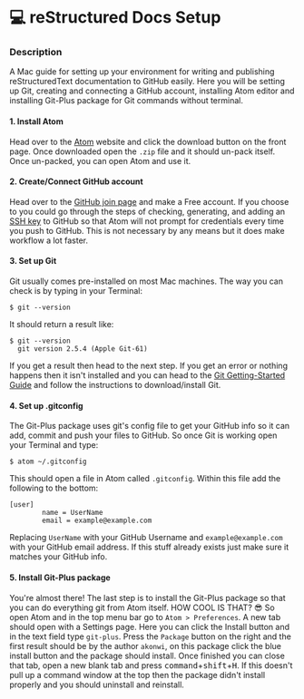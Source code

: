 # :computer: reStructured Docs Setup

### Description
A Mac guide for setting up your environment for writing and publishing reStructuredText documentation to GitHub easily. Here you will be setting up Git, creating and connecting a GitHub account, installing Atom editor and installing Git-Plus package for Git commands without terminal.

#### 1. Install Atom
Head over to the [Atom](https://atom.io/) website and click the download button on the front page. Once downloaded open the `.zip` file and it should un-pack itself.  Once un-packed, you can open Atom and use it.

#### 2. Create/Connect GitHub account
Head over to the [GitHub join page](https://github.com/join) and make a Free account.  If you choose to you could go through the steps of checking, generating, and adding an [SSH key](https://help.github.com/articles/adding-a-new-ssh-key-to-your-github-account/) to GitHub so that Atom will not prompt for credentials every time you push to GitHub.  This is not necessary by any means but it does make workflow a lot faster.

#### 3. Set up Git
Git usually comes pre-installed on most Mac machines.  The way you can check is by typing in your Terminal:
```
$ git --version
```
It should return a result like:
```
$ git --version
  git version 2.5.4 (Apple Git-61)
```
If you get a result then head to the next step.  If you get an error or nothing happens then it isn't installed and you can head to the [Git Getting-Started Guide](https://git-scm.com/book/en/v2/Getting-Started-Installing-Git) and follow the instructions to download/install Git.

#### 4. Set up .gitconfig
The Git-Plus package uses git's config file to get your GitHub info so it can add, commit and push your files to GitHub.  So once Git is working open your Terminal and type:
```
$ atom ~/.gitconfig
```
This should open a file in Atom called `.gitconfig`.  Within this file add the following to the bottom:
```
[user]
        name = UserName
        email = example@example.com
```
Replacing `UserName` with your GitHub Username and `example@example.com` with your GitHub email address. If this stuff already exists just make sure it matches your GitHub info.

#### 5. Install Git-Plus package
You're almost there!  The last step is to install the Git-Plus package so that you can do everything git from Atom itself.  HOW COOL IS THAT? :sunglasses:  So open Atom and in the top menu bar go to `Atom > Preferences`.  A new tab should open with a Settings page.  Here you can click the Install button and in the text field type `git-plus`.  Press the `Package` button on the right and the first result should be by the author `akonwi`, on this package click the blue install button and the package should install.  Once finished you can close that tab, open a new blank tab and press <kbd>command</kbd>+<kbd>shift</kbd>+<kbd>H</kbd>.  If this doesn't pull up a command window at the top then the package didn't install properly and you should uninstall and reinstall.
